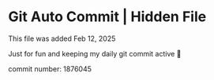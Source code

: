 # Git Auto Commit | Hidden File

This file was added Feb 12, 2025

Just for fun and keeping my daily git commit active 🤪

commit number: 1876045
